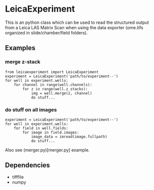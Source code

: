 # LeicaExperiment
This is an python class which can be used to read the structured output from a Leica LAS Matrix Scan when using the data exporter (ome.tifs organized in slide/chamber/field folders).


## Examples
### merge z-stack
```
from leicaexperiment import LeicaExperiment
experiment = LeicaExperiment('path/to/experiment--')
for well in experiment.wells:
    for channel in range(well.channels):
        for z in range(well.z_stacks):
            img = well.merge(z, channel)
            do stuff...
```

### do stuff on all images
```
experiment = LeicaExperiment('path/to/experiment--')
for well in experiment.wells:
    for field in well.fields:
        for image in field.images:
            image_data = imread(image.fullpath)
            do stuff...
```

Also see (merger.py)[merger.py] example.


## Dependencies
- tifffile
- numpy

